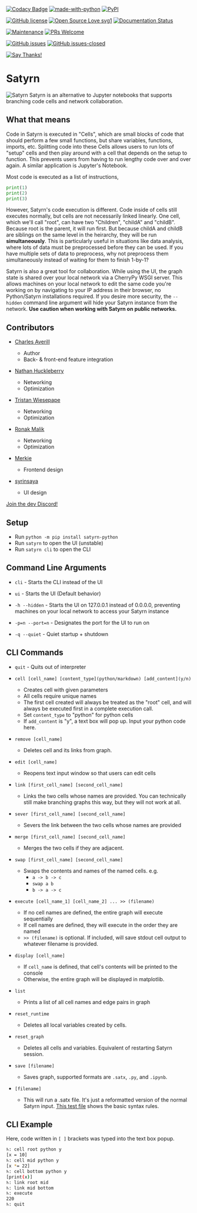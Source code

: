 [![Codacy Badge](https://api.codacy.com/project/badge/Grade/5f7ad54d352245df9099321c281b2db2)](https://app.codacy.com/manual/CharlesAverill/satyrn?utm_source=github.com&utm_medium=referral&utm_content=CharlesAverill/satyrn&utm_campaign=Badge_Grade_Dashboard)
[![made-with-python](https://img.shields.io/badge/Made%20with-Python-1f425f.svg)](https://www.python.org/)
[![PyPI](https://img.shields.io/pypi/v/satyrn-python)](https://pypi.org/project/satyrn-python/)

[![GitHub license](https://img.shields.io/github/license/Naereen/StrapDown.js.svg)](https://github.com/CharlesAverill/satyrn/blob/master/LICENSE)
[![Open Source Love svg1](https://badges.frapsoft.com/os/v1/open-source.svg?v=103)](https://github.com/ellerbrock/open-source-badges/)
[![Documentation Status](https://readthedocs.org/projects/satyrn/badge/?version=latest)](https://satyrn.readthedocs.io/en/latest/?badge=latest)

[![Maintenance](https://img.shields.io/badge/Maintained%3F-yes-green.svg)](https://GitHub.com/CharlesAverill/satyrn/graphs/commit-activity)
[![PRs Welcome](https://img.shields.io/badge/PRs-welcome-brightgreen.svg?style=flat-square)](http://makeapullrequest.com)

[![GitHub issues](https://img.shields.io/github/issues/CharlesAverill/satyrn?label=open%20issues)](https://github.com/CharlesAverill/satyrn/issues)
[![GitHub issues-closed](https://img.shields.io/github/issues-closed-raw/CharlesAverill/satyrn?color=gree)](https://github.com/CharlesAverill/satyrn/issues?q=is%3Aissue+is%3Aclosed)

[![Say Thanks!](https://img.shields.io/badge/Say%20Thanks-!-1EAEDB.svg)](https://saythanks.io/to/charlesaverill20@gmail.com)

# Satyrn

![Satyrn](https://github.com/CharlesAverill/satyrn/blob/master/docs/media/cover.png?raw=true)
Satyrn is an alternative to Jupyter notebooks that supports branching code cells and network collaboration.

## What that means
Code in Satyrn is executed in "Cells", which are small blocks of code that should perform a few small functions, but share variables, functions, imports, etc. Splitting code into these Cells allows users to run lots of "setup" cells and then play around with a cell that depends on the setup to function. This prevents users from having to run lengthy code over and over again. A similar application is Jupyter's Notebook.

Most code is executed as a list of instructions,
```python
print(1)
print(2)
print(3)
```
However, Satyrn's code execution is different. Code inside of cells still executes normally, but cells are not necessarily linked linearly. One cell, which we'll call "root", can have two "Children", "childA" and "childB". Because root is the parent, it will run first. But because childA and childB are siblings on the same level in the heirarchy, they will be run <b>simultaneously</b>. This is particularly useful in situations like data analysis, where lots of data must be preprocessed before they can be used. If you have multiple sets of data to preprocess, why not preprocess them simultaneously instead of waiting for them to finish 1-by-1?

Satyrn is also a great tool for collaboration. While using the UI, the graph state is shared over your local network via a CherryPy WSGI server. This allows machines on your local network to edit the same code you're working on by navigating to your IP address in their browser, no Python/Satyrn installations required. If you desire more security, the `--hidden` command line argument will hide your Satyrn instance from the network. <b>Use caution when working with Satyrn on public networks.</b>

## Contributors
-   [Charles Averill](https://github.com/CharlesAverill) 
    -   Author
    -   Back- & front-end feature integration

-   [Nathan Huckleberry](https://github.com/Nathan-Huckleberry)
    -   Networking
    -   Optimization

-   [Tristan Wiesepape](https://github.com/qwetboy10)
    -   Networking
    -   Optimization

-   [Ronak Malik](https://github.com/BeyondPerception)
    -   Networking
    -   Optimization

-   [Merkie](https://githuh.com/Merkie)
    -   Frontend design

-   [syrinsaya](https://github.com/syrinsaya)
    -   UI design

[Join the dev Discord!](https://discord.gg/AEZtttJ)

## Setup
-   Run `python -m pip install satyrn-python`
-   Run `satyrn` to open the UI (unstable)
-   Run `satyrn cli` to open the CLI

## Command Line Arguments
-   `cli` - Starts the CLI instead of the UI

-   `ui` - Starts the UI (Default behavior)

-   `-h --hidden` - Starts the UI on 127.0.0.1 instead of 0.0.0.0, preventing machines on your local network to access 
your Satyrn instance

-   `-p=n --port=n` - Designates the port for the UI to run on

-   `-q --quiet` - Quiet startup + shutdown

## CLI Commands
-   `quit` - Quits out of interpreter

-   `cell [cell_name] [content_type](python/markdown) [add_content](y/n)`
    -   Creates cell with given parameters
    -   All cells require unique names
    -   The first cell created will always be treated as the "root" cell, and will always be executed first in a complete execution call.
    -   Set `content_type` to "python" for python cells
    -   If `add_content` is "y", a text box will pop up. Input your python code here.

-   `remove [cell_name]`
    -   Deletes cell and its links from graph. 

-   `edit [cell_name]`
    -   Reopens text input window so that users can edit cells

-   `link [first_cell_name] [second_cell_name]`
    -   Links the two cells whose names are provided. You can technically still make branching graphs this way, but they
    will not work at all.

-   `sever [first_cell_name] [second_cell_name]`
    -   Severs the link between the two cells whose names are provided

-   `merge [first_cell_name] [second_cell_name]`
    -   Merges the two cells if they are adjacent.

-   `swap [first_cell_name] [second_cell_name]`
    -   Swaps the contents and names of the named cells. e.g. 
        -   `a -> b -> c`
        -   `swap a b`
        -   `b -> a -> c`

-   `execute [cell_name_1] [cell_name_2] ... >> (filename)`
    -   If no cell names are defined, the entire graph will execute sequentially
    -   If cell names are defined, they will execute in the order they are named
    -   `>> (filename)` is optional. If included, will save stdout cell output to whatever filename is provided.

-   `display [cell_name]`
    -   If `cell_name` is defined, that cell's contents will be printed to the console
    -   Otherwise, the entire graph will be displayed in matplotlib.

-   `list`
    -   Prints a list of all cell names and edge pairs in graph

-   `reset_runtime`
    -   Deletes all local variables created by cells.

-   `reset_graph`
    -   Deletes all cells and variables. Equivalent of restarting Satyrn session.

-   `save [filename]`
    -   Saves graph, supported formats are `.satx`, `.py`, and `.ipynb`.

-   `[filename]`
    -   This will run a .satx file. It's just a reformatted version of the normal Satyrn input. [This test file](examples/syntax_example.satx) shows the basic syntax rules.

## CLI Example
Here, code written in `[ ]` brackets was typed into the text box popup.
```bash
♄: cell root python y
[x = 10]
♄: cell mid python y
[x *= 22]
♄: cell bottom python y
[print(x)]
♄: link root mid
♄: link mid bottom
♄: execute
220
♄: quit
```
